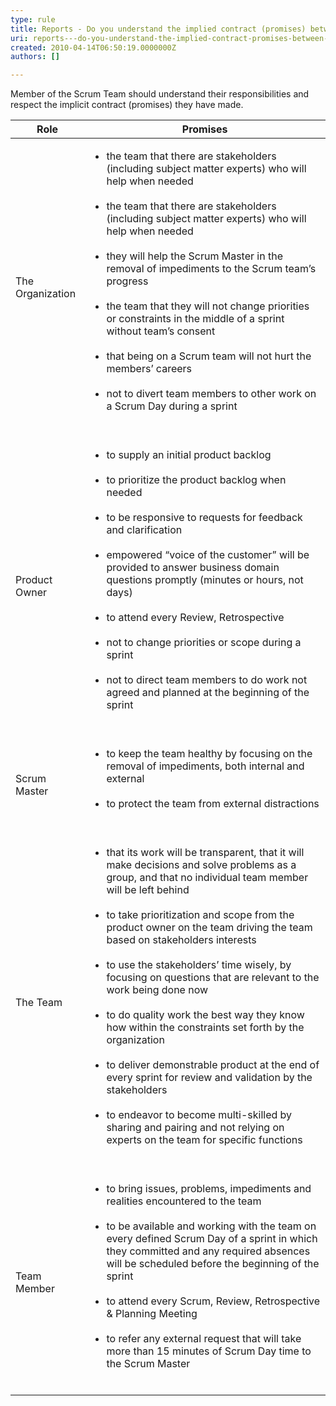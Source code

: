 ```yaml
---
type: rule
title: Reports - Do you understand the implied contract (promises) between Members of the Scrum Team?
uri: reports---do-you-understand-the-implied-contract-promises-between-members-of-the-scrum-team
created: 2010-04-14T06:50:19.0000000Z
authors: []

---
```


Member of the Scrum Team should understand their responsibilities and respect the implicit contract (promises) they have made.


| **Role** | **Promises** |
| --- | --- |
| The Organization | <ul>                <li>the team that there are stakeholders (including subject matter experts) who will help when needed </li><br>                <li>the team that there are stakeholders (including subject matter experts) who will help when needed </li><br>                <li>they will help the Scrum Master in the removal of impediments to the Scrum team’s progress </li><br>                <li>the team that they will not change priorities or constraints in the middle of a sprint without team’s consent </li><br>                <li>that being on a Scrum team will not hurt the members’ careers </li><br>                <li>not to divert team members to other work on a Scrum Day during a sprint </li><br>            </ul> |
| Product Owner | <ul>                <li>to supply an initial product backlog </li><br>                <li>to prioritize the product backlog when needed </li><br>                <li>to be responsive to requests for feedback and clarification </li><br>                <li>empowered “voice of the customer” will be provided to answer business domain questions promptly (minutes or hours, not days) </li><br>                <li>to attend every Review, Retrospective </li><br>                <li>not to change priorities or scope during a sprint </li><br>                <li>not to direct team members to do work not agreed and planned at the beginning of the sprint </li><br>            </ul> |
| Scrum Master | <ul>                <li>to keep the team healthy by focusing on the removal of impediments, both internal and external </li><br>                <li>to protect the team from external distractions </li><br>            </ul> |
| The Team | <ul>                <li>that its work will be transparent, that it will make decisions and solve problems as a group, and that no individual team member will be left behind </li><br>                <li>to take prioritization and scope from the product owner on the team driving the team based on stakeholders interests </li><br>                <li>to use the stakeholders’ time wisely, by focusing on questions that are relevant to the work being done now </li><br>                <li>to do quality work the best way they know how within the constraints set forth by the organization </li><br>                <li>to deliver demonstrable product at the end of every sprint for review and validation by the stakeholders </li><br>                <li>to endeavor to become multi-skilled by sharing and pairing and not relying on experts on the team for specific functions </li><br>            </ul> |
| Team Member | <ul>                <li>to bring issues, problems, impediments and realities encountered to the team </li><br>                <li>to be available and working with the team on every defined Scrum Day of a sprint in which they committed and any required absences will be scheduled before the beginning of the sprint </li><br>                <li>to attend every Scrum, Review, Retrospective &amp; Planning Meeting </li><br>                <li>to refer any external request that will take more than 15 minutes of Scrum Day time to the Scrum Master </li><br>            </ul> |
